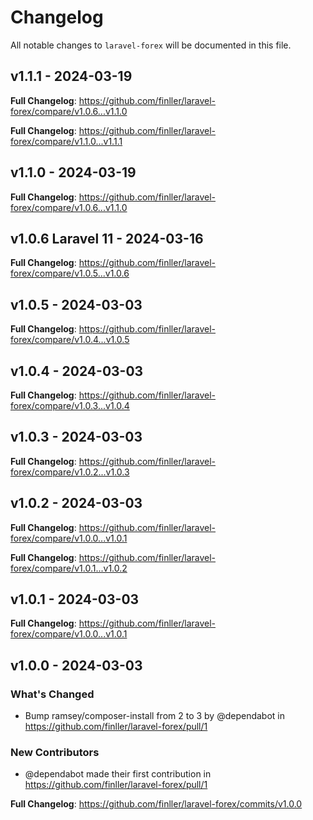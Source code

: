 # Changelog

All notable changes to `laravel-forex` will be documented in this file.

## v1.1.1 - 2024-03-19

**Full Changelog**: https://github.com/finller/laravel-forex/compare/v1.0.6...v1.1.0

**Full Changelog**: https://github.com/finller/laravel-forex/compare/v1.1.0...v1.1.1

## v1.1.0 - 2024-03-19

**Full Changelog**: https://github.com/finller/laravel-forex/compare/v1.0.6...v1.1.0

## v1.0.6 Laravel 11 - 2024-03-16

**Full Changelog**: https://github.com/finller/laravel-forex/compare/v1.0.5...v1.0.6

## v1.0.5 - 2024-03-03

**Full Changelog**: https://github.com/finller/laravel-forex/compare/v1.0.4...v1.0.5

## v1.0.4 - 2024-03-03

**Full Changelog**: https://github.com/finller/laravel-forex/compare/v1.0.3...v1.0.4

## v1.0.3 - 2024-03-03

**Full Changelog**: https://github.com/finller/laravel-forex/compare/v1.0.2...v1.0.3

## v1.0.2 - 2024-03-03

**Full Changelog**: https://github.com/finller/laravel-forex/compare/v1.0.0...v1.0.1

**Full Changelog**: https://github.com/finller/laravel-forex/compare/v1.0.1...v1.0.2

## v1.0.1 - 2024-03-03

**Full Changelog**: https://github.com/finller/laravel-forex/compare/v1.0.0...v1.0.1

## v1.0.0 - 2024-03-03

### What's Changed

* Bump ramsey/composer-install from 2 to 3 by @dependabot in https://github.com/finller/laravel-forex/pull/1

### New Contributors

* @dependabot made their first contribution in https://github.com/finller/laravel-forex/pull/1

**Full Changelog**: https://github.com/finller/laravel-forex/commits/v1.0.0
